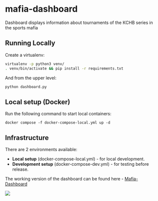 # mafia-dashboard
Dashboard displays information about tournaments of the КCHB series in the sports mafia

## Running Locally
Create a virtualenv:
```bash
virtualenv -p python3 venv/
. venv/bin/activate && pip install -r requirements.txt
```

And from the upper level:

```bash
python dashboard.py 
```

## Local setup (Docker)
Run the following command to start local containers:
```shell
docker compose -f docker-compose-local.yml up -d
```

## Infrastructure

There are 2 environments available:

- **Local setup** (docker-compose-local.yml) - for local development.
- **Development setup** (docker-compose-dev.yml) - for testing before release.

The working version of the dashboard can be found here -  [Mafia-Dashboard](https://mafia-kchb-dash.herokuapp.com/)

<img src="./assets/img/mafia_dash.gif">